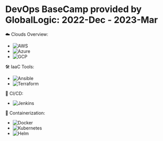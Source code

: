 # DevOps BaseCamp provided by GlobalLogic: 2022-Dec - 2023-Mar

☁️ Clouds Overview:
- ![AWS](https://img.shields.io/badge/AWS-orange?logo=amazon-aws&logoColor=white) 
- ![Azure](https://img.shields.io/badge/Azure-blue?logo=microsoft-azure&logoColor=white) 
- ![GCP](https://img.shields.io/badge/GCP-yellow?logo=google-cloud&logoColor=white) 

🛠️ IaaC Tools:
- ![Ansible](https://img.shields.io/badge/Ansible-red?logo=ansible&logoColor=white)
- ![Terraform](https://img.shields.io/badge/Terraform-purple?logo=terraform&logoColor=white)

🔄 CI/CD:
- ![Jenkins](https://img.shields.io/badge/Jenkins-blue?logo=jenkins&logoColor=white)

🐳 Containerization:
- ![Docker](https://img.shields.io/badge/Docker-blue?logo=docker&logoColor=white)
- ![Kubernetes](https://img.shields.io/badge/Kubernetes-blue?logo=kubernetes&logoColor=white)
- ![Helm](https://img.shields.io/badge/Helm-blueviolet?logo=helm&logoColor=white)
